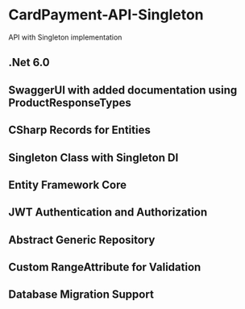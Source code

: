 # CardPayment-API-Singleton
API with Singleton implementation

## .Net 6.0
## SwaggerUI with added documentation using ProductResponseTypes
## CSharp Records for Entities
## Singleton Class with Singleton DI
## Entity Framework Core
## JWT Authentication and Authorization
## Abstract Generic Repository
## Custom RangeAttribute for Validation
## Database Migration Support


